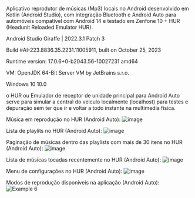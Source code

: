 Aplicativo reprodutor de músicas (Mp3) locais no Android desenvolvido em Kotlin (Android Studio), com integração Bluetooth e Android Auto para automóveis compatível com Android 14 e testado em Zenfone 10 + HUR (Headunit Reloaded Emulator HUR).



Android Studio Giraffe | 2022.3.1 Patch 3

Build #AI-223.8836.35.2231.11005911, built on October 25, 2023

Runtime version: 17.0.6+0-b2043.56-10027231 amd64

VM: OpenJDK 64-Bit Server VM by JetBrains s.r.o.

Windows 10 10.0

o HUR ou Emulador de receptor de unidade principal para Android Auto serve para simular a central do veiculo localmente (localhost) para testes e depuração sem ter que ir e voltar a todo instante na multimedia física.

Música em reprodução no HUR (Android Auto):
![image](https://github.com/willmello99/MediaPlayerDroid/assets/50001867/ddbff657-1666-43d4-b752-a08f1a93e4f8)

Lista de playlits no HUR (Android Auto):
![image](https://github.com/willmello99/MediaPlayerDroid/assets/50001867/467b635c-3c59-4044-bf88-fe8613c87f4e)

Paginação de músicas dentro das playlists com mais de 30 itens no HUR (Android Auto):
![image](https://github.com/willmello99/MediaPlayerDroid/assets/50001867/cf202be0-58d3-4f35-9cbe-777545b5f24b)

Lista de músicas tocadas recentemente no HUR (Android Auto):
![image](https://github.com/willmello99/MediaPlayerDroid/assets/50001867/1d6c25b8-8036-45c6-ae04-c7e2af6207f3)

Menu de configurações no HUR (Android Auto):
![image](https://github.com/willmello99/MediaPlayerDroid/assets/50001867/b58ded1c-a7c6-48a9-acfd-8975c5b745a9)

Modos de reprodução disponíveis na aplicação (Android Auto):
![Example 6](https://github.com/willmello99/MediaPlayerDroid/assets/50001867/7ecdb828-646c-4b24-aa2f-df74e7b80bd7)


